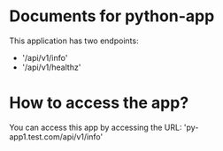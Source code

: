 # Documents for python-app

This application has two endpoints:
- '/api/v1/info'
- '/api/v1/healthz'

# How to access the app?

You can access this app by accessing the URL: 'py-app1.test.com/api/v1/info'